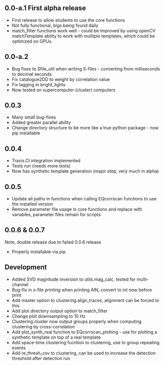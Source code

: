 ## 0.0-a.1 First alpha release
* First release to allow students to use the core functions
* Not fully functional, bigs being found daily
* match_filter functions work well - could be improved by using openCV matchTemplate ability to work with multiple templates, which could be optimized on GPUs.

## 0.0-a.2
* Bug fixes to Sfile_util when writing S-files - converting from milliseconds to decimal seconds
* Fix catalogue2DD to weight by correlation value
* Fix lagging in bright_lights
* Now tested on supercomputer (cluster) computers

## 0.0.3
* Many small bug-fixes
* Added greater parallel ability
* Change directory structure to be more like a true python package - now pip installable

## 0.0.4
* Travis.CI integration implemented
* Tests run (needs more tests)
* Now has synthetic template generation (major step, very much in alpha)

## 0.0.5
* Update all paths in functions when calling EQcorrscan functions to use the installed version
* Remove parameter file usage in core functions and replace with variables, parameter files remain for scripts

## 0.0.6 & 0.0.7
Note, double release due to failed 0.0.6 release
* Properly installable via pip

## Development
* Added SVD magnitude inversion to utils.mag_calc, tested for multi-channel
* Bug-fix in s-file printing when printing AIN, convert to int now before print
* Add master option to clustering.align_traces, alignment can be forced to this
* Add plot directory output option to match_filter
* Change plot downsampling to 10 Hz
* Clustering.cluster now output groups properly when computing clustering by cross-correlation
* Add plot_synth_real function to EQcorrscan_plotting - use for plotting a synthetic template on top of a real template
* Add space-time clustering fucntion to clustering, use to group repeating events
* Add re_thresh_csv to clustering, can be used to increase the detection threshold after detection run
